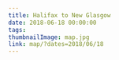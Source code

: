 ```yaml
---
title: Halifax to New Glasgow
date: 2018-06-18 00:00:00
tags:
thumbnailImage: map.jpg
link: map/?dates=2018/06/18
---
```

<!-- excerpt -->
